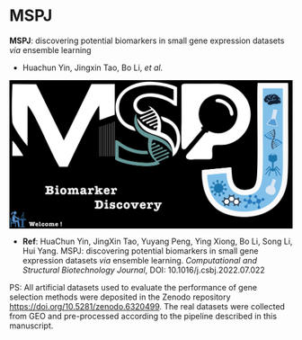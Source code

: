 # MSPJ
**MSPJ**: discovering potential biomarkers in small gene expression datasets *via* ensemble learning

- Huachun Yin, Jingxin Tao, Bo Li, *et al.*

<img src = "image/MSPJ-logo.png" width = "800" align = "middle"> 

- **Ref**: HuaChun Yin, JingXin Tao, Yuyang Peng, Ying Xiong, Bo Li, Song Li, Hui Yang. MSPJ: discovering potential biomarkers in small gene expression datasets *via* ensemble learning. *Computational and Structural Biotechnology Journal*, DOI: 10.1016/j.csbj.2022.07.022  

PS: All artificial datasets used to evaluate the performance of gene selection methods were deposited in the Zenodo repository <https://doi.org/10.5281/zenodo.6320499>. The real datasets were collected from GEO and pre-processed according to the pipeline described in this manuscript. 
